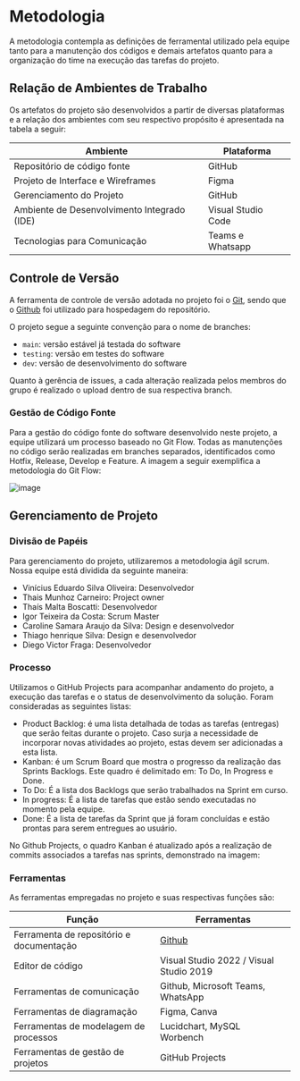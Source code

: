 
# Metodologia

A metodologia contempla as definições de ferramental utilizado pela equipe tanto para a manutenção dos códigos e demais artefatos quanto para a organização do time na execução das tarefas do projeto.

## Relação de Ambientes de Trabalho

Os artefatos do projeto são desenvolvidos a partir de diversas plataformas e a relação dos ambientes com seu respectivo propósito é apresentada na tabela a seguir:

|Ambiente | Plataforma |
|--------------------|------------------------------------|
|Repositório de código fonte   | GitHub|
|Projeto de Interface e Wireframes    | Figma|
|Gerenciamento do Projeto     | GitHub  |
|Ambiente de Desenvolvimento Integrado (IDE)   | Visual Studio Code   | 
|Tecnologias para Comunicação    | Teams e Whatsapp|

## Controle de Versão

A ferramenta de controle de versão adotada no projeto foi o
[Git](https://git-scm.com/), sendo que o [Github](https://github.com)
foi utilizado para hospedagem do repositório.

O projeto segue a seguinte convenção para o nome de branches:

- `main`: versão estável já testada do software
- `testing`: versão em testes do software
- `dev`: versão de desenvolvimento do software

Quanto à gerência de issues, a cada alteração realizada pelos membros do grupo é realizado o upload dentro de sua respectiva branch.

### Gestão de Código Fonte

Para a gestão do código fonte do software desenvolvido neste projeto, a equipe utilizará um processo baseado no Git Flow. Todas as manutenções no código serão realizadas em branches separados, identificados como Hotfix, Release, Develop e Feature. A imagem a seguir exemplifica a metodologia do Git Flow:

![image](https://user-images.githubusercontent.com/100412134/224576243-38490233-b35e-438a-a23f-e8fcb7d53f3f.png)
 
## Gerenciamento de Projeto

### Divisão de Papéis

Para gerenciamento do projeto, utilizaremos a metodologia ágil scrum. Nossa equipe está dividida da seguinte maneira:

- Vinícius Eduardo Silva Oliveira: Desenvolvedor
- Thais Munhoz Carneiro: Project owner
- Thaís Malta Boscatti: Desenvolvedor
- Igor Teixeira da Costa: Scrum Master
- Caroline Samara Araujo da Silva: Design e desenvolvedor
- Thiago henrique Silva: Design e desenvolvedor
- Diego Victor Fraga: Desenvolvedor

### Processo

Utilizamos o GitHub Projects para acompanhar andamento do projeto, a execução das tarefas e o status de desenvolvimento da solução. Foram consideradas as seguintes listas:
- Product Backlog: é uma lista detalhada de todas as tarefas (entregas) que serão feitas durante o projeto. Caso surja a necessidade de incorporar novas atividades ao projeto, estas devem ser adicionadas a esta lista.
- Kanban: é um Scrum Board que mostra o progresso da realização das Sprints Backlogs. Este quadro é delimitado em: To Do, In Progress e Done.
- To Do: É a lista dos Backlogs que serão trabalhados na Sprint em curso.
- In progress: É a lista de tarefas que estão sendo executadas no momento pela equipe.
- Done: É a lista de tarefas da Sprint que já foram concluídas e estão prontas para serem entregues ao usuário.

No Github Projects, o quadro Kanban é atualizado após a realização de commits associados a tarefas nas sprints, demonstrado na imagem:


### Ferramentas

As ferramentas empregadas no projeto e suas respectivas funções são:

|Função     |Ferramentas          |
|-----------|---------------------|
|Ferramenta de repositório e documentação | [Github](https://github.com) |
|Editor de código |Visual Studio 2022 /  Visual Studio 2019|
|Ferramentas de comunicação |Github, Microsoft Teams, WhatsApp |
|Ferramentas de diagramação | Figma, Canva|
|Ferramentas de modelagem de processos | Lucidchart, MySQL Worbench |
|Ferramentas de gestão de projetos |GitHub Projects
